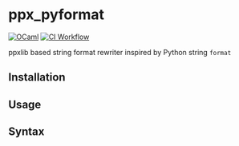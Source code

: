 # ppx_pyformat
[![OCaml](https://img.shields.io/badge/-OCaml-EC6813?logo=ocaml&labelColor=grey)](#)
[![CI Workflow](https://github.com/bn-d/ppx_pyformat/actions/workflows/build.yml/badge.svg)](https://github.com/bn-d/ppx_pyformat/actions/workflows/build.yml)

ppxlib based string format rewriter inspired by Python string `format`

## Installation

## Usage

## Syntax
